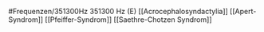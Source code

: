 #Frequenzen/351300Hz
351300 Hz (E)
[[Acrocephalosyndactylia]]
[[Apert-Syndrom]]
[[Pfeiffer-Syndrom]]
[[Saethre-Chotzen Syndrom]]